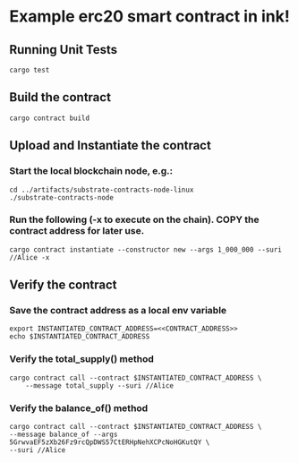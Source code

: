 # Example erc20 smart contract in ink! 

## Running Unit Tests
```
cargo test
```

## Build the contract
```
cargo contract build
```

## Upload and Instantiate the contract
### Start the local blockchain node, e.g.:
```
cd ../artifacts/substrate-contracts-node-linux
./substrate-contracts-node
```

### Run the following (-x to execute on the chain).  **COPY** the contract address for later use.
```
cargo contract instantiate --constructor new --args 1_000_000 --suri //Alice -x
```


## Verify the contract
### Save the contract address as a local env variable
```
export INSTANTIATED_CONTRACT_ADDRESS=<<CONTRACT_ADDRESS>>
echo $INSTANTIATED_CONTRACT_ADDRESS 
```

### Verify the total_supply() method
```
cargo contract call --contract $INSTANTIATED_CONTRACT_ADDRESS \
    --message total_supply --suri //Alice
```

### Verify the balance_of() method
```
cargo contract call --contract $INSTANTIATED_CONTRACT_ADDRESS \
--message balance_of --args 5GrwvaEF5zXb26Fz9rcQpDWS57CtERHpNehXCPcNoHGKutQY \
--suri //Alice
```

